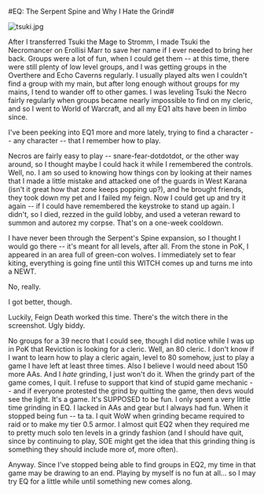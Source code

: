 #EQ: The Serpent Spine and Why I Hate the Grind#

![tsuki.jpg](http://westkarana.com/wp-content/uploads/2008/04/tsuki.jpg)

After I transferred Tsuki the Mage to Stromm, I made Tsuki the Necromancer on Erollisi Marr to save her name if I ever needed to bring her back. Groups were a lot of fun, when I could get them -- at this time, there were still plenty of low level groups, and I was getting groups in the Overthere and Echo Caverns regularly. I usually played alts wen I couldn't find a group with my main, but after long enough without groups for my mains, I tend to wander off to other games. I was leveling Tsuki the Necro fairly regularly when groups became nearly impossible to find on my cleric, and so I went to World of Warcraft, and all my EQ1 alts have been in limbo since.

I've been peeking into EQ1 more and more lately, trying to find a character -- any character -- that I remember how to play.

Necros are fairly easy to play -- snare-fear-dotdotdot, or the other way around, so I thought maybe I could hack it while I remembered the controls. Well, no. I am so used to knowing how things con by looking at their names that I made a little mistake and attacked one of the guards in West Karana (isn't it great how that zone keeps popping up?), and he brought friends, they took down my pet and I failed my feign. Now I could get up and try it again -- if I could have remembered the keystroke to stand up again. I didn't, so I died, rezzed in the guild lobby, and used a veteran reward to summon and autorez my corpse. That's on a one-week cooldown.

I have never been through the Serpent's Spine expansion, so I thought I would go there -- it's meant for all levels, after all. From the stone in PoK, I appeared in an area full of green-con wolves. I immediately set to fear kiting, everything is going fine until this WITCH comes up and turns me into a NEWT.

No, really.

I got better, though. 

Luckily, Feign Death worked this time. There's the witch there in the screenshot. Ugly biddy.

No groups for a 39 necro that I could see, though I did notice while I was up in PoK that Reviction is looking for a cleric. Well, an 80 cleric. I don't know if I want to learn how to play a cleric again, level to 80 somehow, just to play a game I have left at least three times. Also I believe I would need about 150 more AAs. And I *hate* grinding, I just won't do it. When the grindy part of the game comes, I quit. I refuse to support that kind of stupid game mechanic -- and if everyone protested the grind by quitting the game, then devs would see the light. It's a game. It's SUPPOSED to be fun. I only spent a very little time grinding in EQ. I lacked in AAs and gear but I always had fun. When it stopped being fun -- ta ta. I quit WoW when grinding became required to raid or to make my tier 0.5 armor. I almost quit EQ2 when they required me to pretty much solo ten levels in a grindy fashion (and I should have quit, since by continuing to play, SOE might get the idea that this grinding thing is something they should include more of, more often).

Anyway. Since I've stopped being able to find groups in EQ2, my time in that game may be drawing to an end. Playing by myself is no fun at all... so I may try EQ for a little while until something new comes along.

